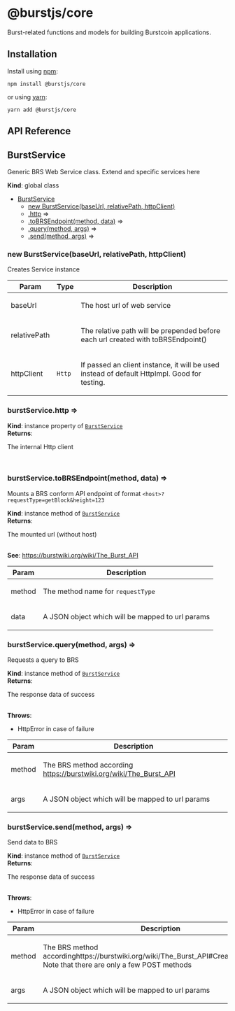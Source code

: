 # @burstjs/core

Burst-related functions and models for building Burstcoin applications.

## Installation

Install using [npm](https://www.npmjs.org/):

```
npm install @burstjs/core
```

or using [yarn](https://yarnpkg.com/):

``` yarn
yarn add @burstjs/core
```

## API Reference
<a name="BurstService"></a>

## BurstService
<p>Generic BRS Web Service class.
Extend and specific services here</p>

**Kind**: global class  

* [BurstService](#BurstService)
    * [new BurstService(baseUrl, relativePath, httpClient)](#new_BurstService_new)
    * [.http](#BurstService+http) ⇒
    * [.toBRSEndpoint(method, data)](#BurstService+toBRSEndpoint) ⇒
    * [.query(method, args)](#BurstService+query) ⇒
    * [.send(method, args)](#BurstService+send) ⇒

<a name="new_BurstService_new"></a>

### new BurstService(baseUrl, relativePath, httpClient)
<p>Creates Service instance</p>


| Param | Type | Description |
| --- | --- | --- |
| baseUrl |  | <p>The host url of web service</p> |
| relativePath |  | <p>The relative path will be prepended before each url created with toBRSEndpoint()</p> |
| httpClient | <code>Http</code> | <p>If passed an client instance, it will be used instead of default HttpImpl. Good for testing.</p> |

<a name="BurstService+http"></a>

### burstService.http ⇒
**Kind**: instance property of [<code>BurstService</code>](#BurstService)  
**Returns**: <p>The internal Http client</p>  
<a name="BurstService+toBRSEndpoint"></a>

### burstService.toBRSEndpoint(method, data) ⇒
<p>Mounts a BRS conform API endpoint of format <code>&lt;host&gt;?requestType=getBlock&amp;height=123</code></p>

**Kind**: instance method of [<code>BurstService</code>](#BurstService)  
**Returns**: <p>The mounted url (without host)</p>  
**See**: https://burstwiki.org/wiki/The_Burst_API  

| Param | Description |
| --- | --- |
| method | <p>The method name for <code>requestType</code></p> |
| data | <p>A JSON object which will be mapped to url params</p> |

<a name="BurstService+query"></a>

### burstService.query(method, args) ⇒
<p>Requests a query to BRS</p>

**Kind**: instance method of [<code>BurstService</code>](#BurstService)  
**Returns**: <p>The response data of success</p>  
**Throws**:

- <p>HttpError in case of failure</p>


| Param | Description |
| --- | --- |
| method | <p>The BRS method according https://burstwiki.org/wiki/The_Burst_API</p> |
| args | <p>A JSON object which will be mapped to url params</p> |

<a name="BurstService+send"></a>

### burstService.send(method, args) ⇒
<p>Send data to BRS</p>

**Kind**: instance method of [<code>BurstService</code>](#BurstService)  
**Returns**: <p>The response data of success</p>  
**Throws**:

- <p>HttpError in case of failure</p>


| Param | Description |
| --- | --- |
| method | <p>The BRS method accordinghttps://burstwiki.org/wiki/The_Burst_API#Create_Transaction.        Note that there are only a few POST methods</p> |
| args | <p>A JSON object which will be mapped to url params</p> |

